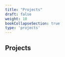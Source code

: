 ```yaml
---
title: "Projects"
draft: false
weight: 10
bookCollapseSection: true
type: 'projects'
---
```


## Projects